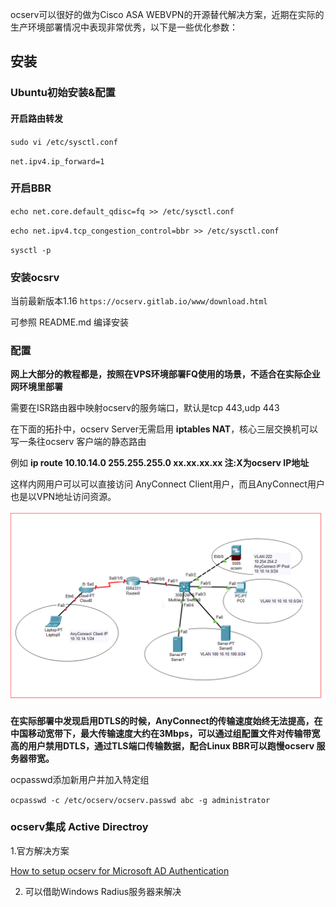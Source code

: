 
ocserv可以很好的做为Cisco ASA WEBVPN的开源替代解决方案，近期在实际的生产环境部署情况中表现非常优秀，以下是一些优化参数：

## 安装

### Ubuntu初始安装&配置

#### 开启路由转发

`sudo vi /etc/sysctl.conf`

`net.ipv4.ip_forward=1`

### 开启BBR

`echo net.core.default_qdisc=fq >> /etc/sysctl.conf`

`echo net.ipv4.tcp_congestion_control=bbr >> /etc/sysctl.conf`

`sysctl -p`

### 安装ocsrv

当前最新版本1.16 `https://ocserv.gitlab.io/www/download.html`

可参照 README.md 编译安装

### 配置

 **网上大部分的教程都是，按照在VPS环境部署FQ使用的场景，不适合在实际企业网环境里部署**

需要在ISR路由器中映射ocserv的服务端口，默认是tcp 443,udp 443

在下面的拓扑中，ocserv Server无需启用 **iptables NAT**，核心三层交换机可以写一条往ocserv 客户端的静态路由

例如 **ip route 10.10.14.0 255.255.255.0 xx.xx.xx.xx 注:X为ocserv IP地址**

这样内网用户可以可以直接访问 AnyConnect Client用户，而且AnyConnect用户也是以VPN地址访问资源。

 ![ocserv拓扑图](./images/ocserv/2022-06-18%2014_05_11-Cisco%20Packet%20Tracer.png "ocserv拓扑图")


**在实际部署中发现启用DTLS的时候，AnyConnect的传输速度始终无法提高，在中国移动宽带下，最大传输速度大约在3Mbps，可以通过组配置文件对传输带宽高的用户禁用DTLS，通过TLS端口传输数据，配合Linux BBR可以跑慢ocserv 服务器带宽。**

ocpasswd添加新用户并加入特定组

`ocpasswd -c /etc/ocserv/ocserv.passwd abc -g administrator`

 ### ocserv集成 Active Directroy

 1.官方解决方案

 [How to setup ocserv for Microsoft AD Authentication](https://ocserv.gitlab.io/www/recipes-ocserv-ad-authentication.html)

 2. 可以借助Windows Radius服务器来解决
 
